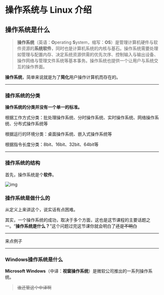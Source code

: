 # 操作系统与 Linux 介绍

## 操作系统是什么

> **操作系统**（英语：**O**perating **S**ystem，缩写：**OS**）是管理计算机硬件与软件资源的**系统软件**，同时也是计算机系统的内核与基石。操作系统需要处理如管理与配置内存、决定系统资源供需的优先次序、控制输入与输出设备、操作网络与管理文件系统等基本事务。操作系统也提供一个让用户与系统交互的操作界面。

**操作系统**，简单来说就是为了**简化**用户操作计算机而存在的。

***

### 操作系统的分类

**操作系统的分类并没有一个单一的标准。**

根据工作方式分类：批处理操作系统、分时操作系统、实时操作系统、网络操作系统、分布式操作系统等

根据运行的环境分类：桌面操作系统、嵌入式操作系统等

根据指令长度分类：8bit、16bit、32bit、64bit等

***

### 操作系统的结构

首先，操作系统是个**软件**。

![img](https://upload.wikimedia.org/wikipedia/commons/thumb/d/d8/Operating_system_architecture.svg/400px-Operating_system_architecture.svg.png)

### 操作系统是做什么的

从定义上来讲这个，说实话有点困难。

其实，一个操作系统的成功，取决于多个方面，这也是这节课程的主要话题之一。“**操作系统是什么？**”这个问题过完这节课你就会明白了~~还是不明白~~

***

来点例子

***

### Windows操作系统是什么

**Microsoft Windows**（中译：**视窗操作系统**）是微软公司推出的一系列操作系统。
> ~~谁还管这个中译啊~~


